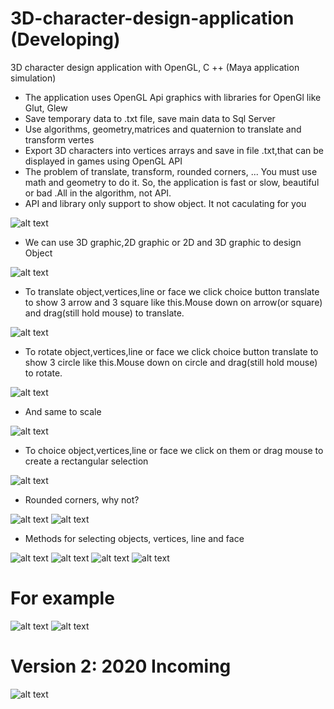 # 3D-character-design-application (Developing)
3D character design application with OpenGL, C ++ (Maya application simulation)

- The application uses OpenGL Api graphics with libraries for OpenGl like Glut, Glew
- Save temporary data to .txt file, save main data to Sql Server
- Use algorithms, geometry,matrices and quaternion to translate and transform vertes
- Export 3D characters into vertices arrays and save in file .txt,that can be displayed in games using OpenGL API
- The problem of translate, transform, rounded corners, ... You must use math and geometry to do it. So, the application is fast or slow, beautiful or bad .All in the algorithm, not API.
- API and library only support to show object. It not caculating for you

![alt text](https://github.com/DavidAbraham912/3D-character-design-application/blob/master/opengl0.jpg)

- We can use 3D graphic,2D graphic or 2D and 3D graphic to design Object

![alt text](https://github.com/DavidAbraham912/3D-character-design-application/blob/master/opengl1.jpg)

- To translate object,vertices,line or face we click choice button translate to show 3 arrow and 3 square like this.Mouse down on arrow(or square) and drag(still hold mouse) to translate.

![alt text](https://github.com/DavidAbraham912/3D-character-design-application/blob/master/opengl2.jpg)


+ To rotate object,vertices,line or face we click choice button translate to show 3 circle like this.Mouse down on circle and drag(still hold mouse) to rotate.

![alt text](https://github.com/DavidAbraham912/3D-character-design-application/blob/master/opengl3.jpg)


- And same to scale

![alt text](https://github.com/DavidAbraham912/3D-character-design-application/blob/master/opengl4.jpg)


- To choice object,vertices,line or face we click on them or drag mouse to create a rectangular selection

![alt text](https://github.com/DavidAbraham912/3D-character-design-application/blob/master/opengl5.jpg)


- Rounded corners, why not?

![alt text](https://github.com/DavidAbraham912/3D-character-design-application/blob/master/opengl6.jpg)
![alt text](https://github.com/DavidAbraham912/3D-character-design-application/blob/master/opengl7.jpg)


- Methods for selecting objects, vertices, line and face

![alt text](https://github.com/DavidAbraham912/3D-character-design-application/blob/master/opengl8.jpg)
![alt text](https://github.com/DavidAbraham912/3D-character-design-application/blob/master/opengl9.jpg)
![alt text](https://github.com/DavidAbraham912/3D-character-design-application/blob/master/opengl10.jpg)
![alt text](https://github.com/DavidAbraham912/3D-character-design-application/blob/master/opengl11.jpg)



# For example

![alt text](https://github.com/DavidAbraham912/3D-character-design-application/blob/master/start.jpg)
![alt text](https://github.com/DavidAbraham912/3D-character-design-application/blob/master/end.jpg)



# Version 2: 2020 Incoming

![alt text](https://github.com/DavidAbraham912/3D-character-design-application/blob/master/NewVersion.png)

